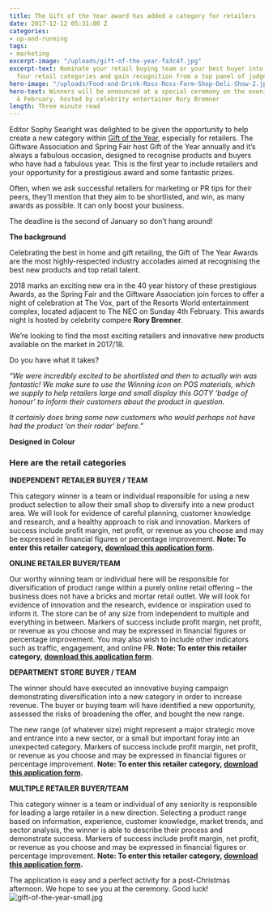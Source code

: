 ```yaml
---
title: The Gift of the Year award has added a category for retailers
date: 2017-12-12 05:31:00 Z
categories:
- up-and-running
tags:
- marketing
excerpt-image: "/uploads/gift-of-the-year-fa3c4f.jpg"
excerpt-text: Nominate your retail buying team or your best buyer into one of the
  four retail categories and gain recognition from a top panel of judges
hero-image: "/uploads/Food-and-Drink-Ross-Ross-Farm-Shop-Deli-Show-2.jpg"
hero-text: Winners will be announced at a special ceremony on the evening of Sunday
  4 February, hosted by celebrity entertainer Rory Bremner
length: Three minute read
---
```


Editor Sophy Searight was delighted to be given the opportunity to help create a new category within [Gift of the Year](https://www.giftoftheyear.co.uk/), especially for retailers. The Giftware Association and Spring Fair host Gift of the Year annually and it’s always a fabulous occasion, designed to recognise products and buyers who have had a fabulous year. This is the first year to include retailers and your opportunity for a prestigious award and some fantastic prizes.

Often, when we ask successful retailers for marketing or PR tips for their peers, they’ll mention that they aim to be shortlisted, and win, as many awards as possible. It can only boost your business.

The deadline is the second of January so don’t hang around!

**The background**

Celebrating the best in home and gift retailing, the Gift of The Year Awards are the most highly-respected industry accolades aimed at recognising the best new products and top retail talent.

2018 marks an exciting new era in the 40 year history of these prestigious Awards, as the Spring Fair and the Giftware Association join forces to offer a night of celebration at The Vox, part of the Resorts World entertainment complex, located adjacent to The NEC on Sunday 4th February. This awards night is hosted by celebrity compere **Rory Bremner**.

We’re looking to find the most exciting retailers and innovative new products available on the market in 2017/18.

Do you have what it takes?

*“We were incredibly excited to be shortlisted and then to actually win was fantastic! We make sure to use the Winning icon on POS materials, which we supply to help retailers large and small display this GOTY ‘badge of honour’ to inform their customers about the product in question.*

*It certainly does bring some new customers who would perhaps not have had the product ‘on their radar' before.”*

**Designed in Colour**

### Here are the retail categories

**INDEPENDENT RETAILER BUYER / TEAM**

This category winner is a team or individual responsible for using a new product selection to allow their small shop to diversify into a new product area. We will look for evidence of careful planning, customer knowledge and research, and a healthy approach to risk and innovation. Markers of success include profit margin, net profit, or revenue as you choose and may be expressed in financial figures or percentage improvement. **Note: To enter this retailer category, [download this application form](https://gallery.mailchimp.com/9fabf33666fd137a8c6bce059/files/4d7510e7-8a50-4708-8988-e8206d152029/Retailer_Application_Form.01.docx)**.

**ONLINE RETAILER BUYER/TEAM**

Our worthy winning team or individual here will be responsible for diversification of product range within a purely online retail offering – the business does not have a bricks and mortar retail outlet. We will look for evidence of innovation and the research, evidence or inspiration used to inform it. The store can be of any size from independent to multiple and everything in between. Markers of success include profit margin, net profit, or revenue as you choose and may be expressed in financial figures or percentage improvement. You may also wish to include other indicators such as traffic, engagement, and online PR. **Note: To enter this retailer category, [download this application form](https://gallery.mailchimp.com/9fabf33666fd137a8c6bce059/files/4d7510e7-8a50-4708-8988-e8206d152029/Retailer_Application_Form.01.docx)**.

**DEPARTMENT STORE BUYER / TEAM**

The winner should have executed an innovative buying campaign demonstrating diversification into a new category in order to increase revenue. The buyer or buying team will have identified a new opportunity, assessed the risks of broadening the offer, and bought the new range.

The new range (of whatever size) might represent a major strategic move and entrance into a new sector, or a small but important foray into an unexpected category. Markers of success include profit margin, net profit, or revenue as you choose and may be expressed in financial figures or percentage improvement. **Note: To enter this retailer category, [download this application form](https://gallery.mailchimp.com/9fabf33666fd137a8c6bce059/files/4d7510e7-8a50-4708-8988-e8206d152029/Retailer_Application_Form.01.docx).**

**MULTIPLE RETAILER BUYER/TEAM**

This category winner is a team or individual of any seniority is responsible for leading a large retailer in a new direction. Selecting a product range based on information, experience, customer knowledge, market trends, and sector analysis, the winner is able to describe their process and demonstrate success. Markers of success include profit margin, net profit, or revenue as you choose and may be expressed in financial figures or percentage improvement. **Note: To enter this retailer category, [download this application form](https://gallery.mailchimp.com/9fabf33666fd137a8c6bce059/files/4d7510e7-8a50-4708-8988-e8206d152029/Retailer_Application_Form.01.docx).**

The application is easy and a perfect activity for a post-Christmas afternoon. We hope to see you at the ceremony. Good luck!![gift-of-the-year-small.jpg](/uploads/gift-of-the-year-small.jpg)
